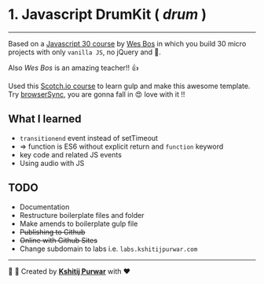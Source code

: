 # 1. Javascript DrumKit ( _drum_ )
---

Based on a [Javascript 30 course](https://javascript30.com/)  by [Wes Bos](https://wesbos.com) in which you build 30 micro projects with only `vanilla JS`, no jQuery and :poop:.

Also _Wes Bos_ is an amazing teacher!! :thumbsup:

Used this [Scotch.io course](https://scotch.io/courses/using-gulp-as-a-build-system) to learn gulp and make this awesome template. Try [browserSync](https://browsersync.io/docs/gulp), you are gonna fall in :heart_eyes: love with it !!

## What I learned
- `transitionend` event instead of setTimeout
- => function is ES6 without explicit return and `function` keyword
- key code and related JS events
- Using audio with JS


## TODO
- Documentation
- Restructure boilerplate files and folder
- Make amends to boilerplate gulp file
- ~~Publishing to Github~~
- ~~Online with Github Sites~~
- Change subdomain to labs i.e. `labs.kshitijpurwar.com`


---
:wrench: :nut_and_bolt: Created by  __[Kshitij Purwar](https://kshitijpurwar.com)__ with :heart:
